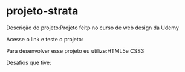 # projeto-strata
Descrição do projeto:Projeto feitp no curso de web design da Udemy

Acesse o link e teste o projeto:

Para desenvolver esse projeto eu utilize:HTML5e CSS3

Desafios que tive:
